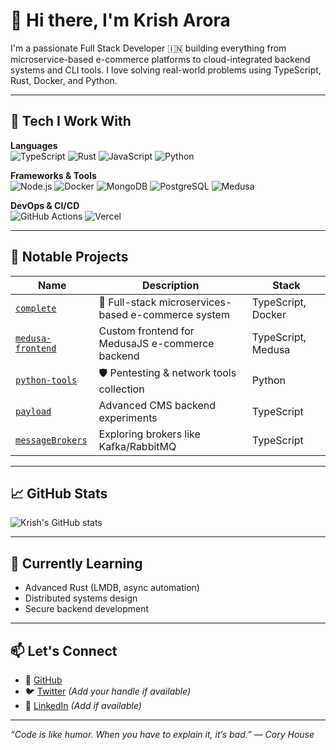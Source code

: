 # 👋 Hi there, I'm Krish Arora

I'm a passionate Full Stack Developer 🇮🇳 building everything from microservice-based e-commerce platforms to cloud-integrated backend systems and CLI tools. I love solving real-world problems using TypeScript, Rust, Docker, and Python.

---

## 🚀 Tech I Work With

**Languages**  
![TypeScript](https://img.shields.io/badge/-TypeScript-3178c6?style=flat&logo=typescript&logoColor=white)
![Rust](https://img.shields.io/badge/-Rust-000000?style=flat&logo=rust&logoColor=white)
![JavaScript](https://img.shields.io/badge/-JavaScript-F7DF1E?style=flat&logo=javascript&logoColor=black)
![Python](https://img.shields.io/badge/-Python-3776AB?style=flat&logo=python&logoColor=white)

**Frameworks & Tools**  
![Node.js](https://img.shields.io/badge/-Node.js-339933?style=flat&logo=node.js&logoColor=white)
![Docker](https://img.shields.io/badge/-Docker-2496ED?style=flat&logo=docker&logoColor=white)
![MongoDB](https://img.shields.io/badge/-MongoDB-47A248?style=flat&logo=mongodb&logoColor=white)
![PostgreSQL](https://img.shields.io/badge/-PostgreSQL-4169E1?style=flat&logo=postgresql&logoColor=white)
![Medusa](https://img.shields.io/badge/-MedusaJS-1a1a1a?style=flat&logo=medusa&logoColor=white)

**DevOps & CI/CD**  
![GitHub Actions](https://img.shields.io/badge/-GitHub%20Actions-2088FF?style=flat&logo=github-actions&logoColor=white)
![Vercel](https://img.shields.io/badge/-Vercel-000000?style=flat&logo=vercel&logoColor=white)

---

## 🧰 Notable Projects

| Name                      | Description                                        | Stack              |
|---------------------------|----------------------------------------------------|---------------------|
| [`complete`](https://github.com/krish12345y89/complete) | 🛒 Full-stack microservices-based e-commerce system | TypeScript, Docker |
| [`medusa-frontend`](https://github.com/krish12345y89/medusa-frontend) | Custom frontend for MedusaJS e-commerce backend    | TypeScript, Medusa |
| [`python-tools`](https://github.com/krish12345y89/python-tools) | 🛡️ Pentesting & network tools collection            | Python              |
| [`payload`](https://github.com/krish12345y89/payload) | Advanced CMS backend experiments                   | TypeScript          |
| [`messageBrokers`](https://github.com/krish12345y89/messageBrokers) | Exploring brokers like Kafka/RabbitMQ              | TypeScript          |

---

## 📈 GitHub Stats

![Krish's GitHub stats](https://github-readme-stats.vercel.app/api?username=krish12345y89&show_icons=true&theme=radical)

---

## 🌱 Currently Learning
- Advanced Rust (LMDB, async automation)
- Distributed systems design
- Secure backend development

---

## 📫 Let's Connect

- 🔗 [GitHub](https://github.com/krish12345y89)
- 🐦 [Twitter](https://twitter.com/) *(Add your handle if available)*
- 🧳 [LinkedIn](https://linkedin.com/in/) *(Add if available)*

---

_“Code is like humor. When you have to explain it, it’s bad.” — Cory House_

